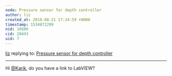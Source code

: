 ```yaml
---
node: Pressure sensor for depth controller
author: liz
created_at: 2018-08-21 17:24:59 +0000
timestamp: 1534872299
nid: 16606
cid: 20443
uid: 7
---
```




[liz](../profile/liz) replying to: [Pressure sensor for depth controller](../notes/Karik/07-02-2018/pressure-sensor-for-depth-controller)

----
Hi [@Karik](/profile/Karik), do you have a link to LabVIEW?